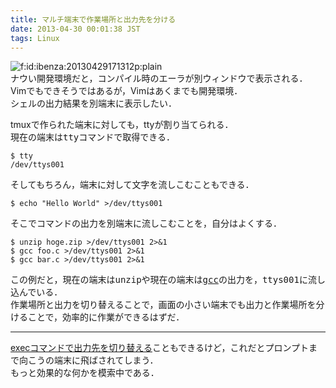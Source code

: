 ```yaml
---
title: マルチ端末で作業場所と出力先を分ける
date: 2013-04-30 00:01:38 JST
tags: Linux
---
```


<span itemscope itemtype="http://schema.org/Photograph"><img src="//cdn-ak.f.st-hatena.com/images/fotolife/i/ibenza/20130429/20130429171312.png" alt="f:id:ibenza:20130429171312p:plain" title="f:id:ibenza:20130429171312p:plain" class="hatena-fotolife" itemprop="image"></span>  
ナウい開発環境だと，コンパイル時のエーラが別ウィンドウで表示される．  
Vimでもできそうではあるが，Vimはあくまでも開発環境．  
シェルの出力結果を別端末に表示したい．

tmuxで作られた端末に対しても，ttyが割り当てられる．  
現在の端末は<span style="font-family:monospace">tty</span>コマンドで取得できる．

```
$ tty
/dev/ttys001
```

そしてもちろん，端末に対して文字を流しこむこともできる．

```
$ echo "Hello World" >/dev/ttys001
```

そこでコマンドの出力を別端末に流しこむことを，自分はよくする．

```
$ unzip hoge.zip >/dev/ttys001 2>&1
$ gcc foo.c >/dev/ttys001 2>&1
$ gcc bar.c >/dev/ttys001 2>&1
```

この例だと，現在の端末は<span style="font-family:monospace">unzip</span>や現在の端末は<span style="font-family:monospace"><a class="keyword" href="http://d.hatena.ne.jp/keyword/gcc">gcc</a></span>の出力を，<span style="font-family:monospace">ttys001</span>に流し込んでいる．  
作業場所と出力を切り替えることで，画面の小さい端末でも出力と作業場所を分けることで，効率的に作業ができるはずだ．



* * *

  
[execコマンドで出力先を切り替える](http://linux.just4fun.biz/逆引きシェルスクリプト/設定でstdout,stderrの出力先をファイルにする.html)こともできるけど，これだとプロンプトまで向こうの端末に飛ばされてしまう．  
もっと効果的な何かを模索中である．